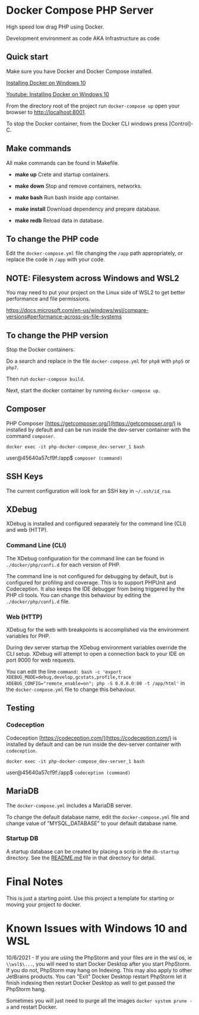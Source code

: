 # Docker Compose PHP Server

High speed low drag PHP using Docker.

Development environment as code AKA Infrastructure as code

## Quick start

Make sure you have Docker and Docker Compose installed.

[Installing Docker on Windows 10](documentation/01a_InstallingDockerOnWindows.md)

[Youtube: Installing Docker on Windows 10](https://youtu.be/lIkxbE_We1I)

From the directory root of the project run `docker-compose up` open your browser to
[http://localhost:8001](http://localhost:8001).

To stop the Docker container, from the Docker CLI windows press [Control]-C.

## Make commands

All make commands can be found in Makefile.

- **make up** Crete and startup containers.

- **make down** Stop and remove containers, networks.

- **make bash**  Run bash inside app container.

- **make install** Download dependency and prepare database.

- **make redb** Reload data in database.

## To change the PHP code

Edit the `docker-compose.yml` file changing the `/app` path appropriately, or replace the code in
`/app` with your code.

## NOTE: Filesystem across Windows and WSL2

You may need to put your project on the Linux side of WSL2 to get better performance and file permissions.

https://docs.microsoft.com/en-us/windows/wsl/compare-versions#performance-across-os-file-systems

## To change the PHP version

Stop the Docker containers.

Do a search and replace in the file `docker-compose.yml` for `php8` with `php5` or `php7`.

Then run `docker-compose build`.

Next, start the docker container by running `docker-compose up`.

## Composer

PHP Composer [https://getcomposer.org/](https://getcomposer.org/) is installed by default and can be run inside the
dev-server container with the command `composer`.

`docker exec -it php-docker-compose_dev-server_1 bash`

user@45640a57cf9f:/app$ `composer (command)`

## SSH Keys

The current configuration will look for an SSH key in `~/.ssh/id_rsa`.

## XDebug

XDebug is installed and configured separately for the command line (CLI) and web (HTTP).

### Command Line (CLI)

The XDebug configuration for the command line can be found in `./docker/php/confi.d` for each version of PHP.

The command line is not configured for debugging by default, but is configured for profiling and coverage. This is to
support PHPUnit and Codeception. It also keeps the IDE debugger from being triggered by the PHP cli tools. You can
change this behaviour by editing the `./docker/php/confi.d` file.

### Web (HTTP)

XDebug for the web with breakpoints is accomplished via the environment variables for PHP.

During dev server startup the XDebug environment variables override the CLI setup. XDebug will attempt to open a
connection back to your IDE on port 9000 for web requests.

You can edit the
line `command: bash -c 'export XDEBUG_MODE=debug,develop,gcstats,profile,trace XDEBUG_CONFIG="remote_enable=on"; php -S 0.0.0.0:80 -t /app/html'`
in the `docker-compose.yml` file to change this behaviour.

## Testing

### Codeception

Codeception [https://codeception.com/](https://codeception.com/) is installed by default and can be run inside the
dev-server container with `codeception`.

`docker exec -it php-docker-compose_dev-server_1 bash`

user@45640a57cf9f:/app$ `codeception (command)`

## MariaDB

The `docker-compose.yml` includes a MariaDB server.

To change the default database name, edit the `docker-compose.yml` file and change value of "MYSQL_DATABASE" to your
default database name.

### Startup DB

A startup database can be created by placing a scrip in the `db-startup` directory. See the
[README.md](.docker/db-startup/README.md) file in that directory for detail.

# Final Notes

This is just a starting point. Use this project a template for starting or moving your project to docker.

# Known Issues with Windows 10 and WSL

10/6/2021 - If you are using the PhpStorm and your files are in the wsl os, ie `\\wsl$\...`, you will need to start
Docker Desktop after you start PhpStorm. If you do not, PhpStorm may hang on Indexing. This may also apply to other
JetBrains products. You can "Exit" Docker Desktop restart PhpStorm let it finish indexing then restart Docker Desktop as
well to get passed the PhpStorm hang.

Sometimes you will just need to purge all the images `docker system prune -a` and restart Docker.
